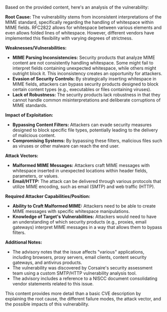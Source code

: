 Based on the provided content, here's an analysis of the vulnerability:

**Root Cause:** The vulnerability stems from inconsistent interpretations of the MIME standard, specifically regarding the handling of whitespace within MIME fields. RFC2822 allows for whitespace between various elements and even allows folded lines of whitespace. However, different vendors have implemented this flexibility with varying degrees of strictness.

**Weaknesses/Vulnerabilities:**
*   **MIME Parsing Inconsistencies:** Security products that analyze MIME content are not consistently handling whitespace. Some might fail to interpret fields containing unexpected whitespace, while others might outright block it. This inconsistency creates an opportunity for attackers.
*   **Evasion of Security Controls:** By strategically inserting whitespace in MIME fields, attackers can bypass security products designed to block certain content types (e.g., executables or files containing viruses).
*   **Lack of Robustness:** The security products lack robustness in that they cannot handle common misinterpretations and deliberate corruptions of MIME standards.

**Impact of Exploitation:**
*   **Bypassing Content Filters:** Attackers can evade security measures designed to block specific file types, potentially leading to the delivery of malicious content.
*   **Compromising Systems:** By bypassing these filters, malicious files such as viruses or other malware can reach the end user.

**Attack Vectors:**
*   **Malformed MIME Messages:** Attackers craft MIME messages with whitespace inserted in unexpected locations within header fields, parameters, or values.
*   **Email/HTTP:** The attack can be delivered through various protocols that utilize MIME encoding, such as email (SMTP) and web traffic (HTTP).

**Required Attacker Capabilities/Position:**
*   **Ability to Craft Malformed MIME:** Attackers need to be able to create MIME messages with specific whitespace manipulations.
*   **Knowledge of Target's Vulnerabilities:**  Attackers would need to have an understanding of which security products (e.g., proxies, email gateways) interpret MIME messages in a way that allows them to bypass filters.

**Additional Notes:**
*   The advisory notes that the issue affects "various" applications, including browsers, proxy servers, email clients, content security gateways, and antivirus products.
*   The vulnerability was discovered by Corsaire's security assessment team using a custom SMTP/HTTP vulnerability analysis tool.
*   The advisory includes a reference to a NISCC document consolidating vendor statements related to this issue.

This content provides more detail than a basic CVE description by explaining the root cause, the different failure modes, the attack vector, and the possible impacts of this vulnerability.